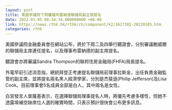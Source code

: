 ```yaml
---
layout: post
title: 美國參議院下周審議布雷納德聯儲局副主席提名
date: 2022-01-05 08:34:34.000000000 +08:00
link: https://news.rthk.hk/rthk/ch/component/k2/1627382-20220105.htm
categories: rthk
---
```


美國參議院金融委員會在網站公布，將於下周二及四舉行聽證會，分別審議鮑威爾的聯儲局主席連任提名，以及理事布雷納德的副主席提名。

聽證會亦將審議Sandra Thompson的聯邦住房金融局(FHFA)局長提名。

外電早前引述消息指，總統拜登正考慮提名聯儲局前理事拉斯金，出任負責金融監管的副主席，並將提名兩名黑人經濟學家，分別是杰斐遜(Philip Jefferson)及Lisa Cook。目前理事會5名成員全部是白人，其中兩名是女性。

白宮發言人普薩基表示，在選擇聯儲局理事提名人時，將優先考慮多樣性，但她不透露填補空缺席位人選的確實時間，只表示預計很快會公布更多訊息。
